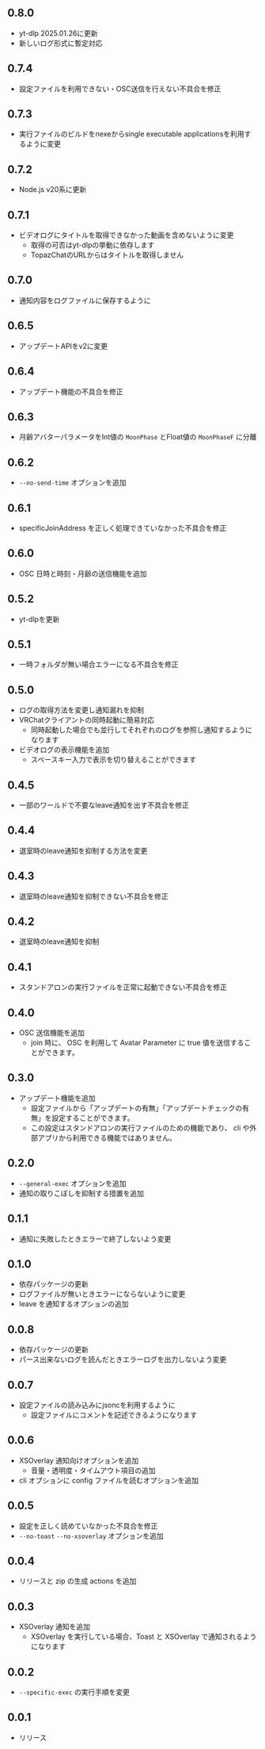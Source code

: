 ## 0.8.0
- yt-dlp 2025.01.26に更新
- 新しいログ形式に暫定対応

## 0.7.4
- 設定ファイルを利用できない・OSC送信を行えない不具合を修正

## 0.7.3
- 実行ファイルのビルドをnexeからsingle executable applicationsを利用するように変更

## 0.7.2
- Node.js v20系に更新

## 0.7.1
- ビデオログにタイトルを取得できなかった動画を含めないように変更
  - 取得の可否はyt-dlpの挙動に依存します
  - TopazChatのURLからはタイトルを取得しません

## 0.7.0
- 通知内容をログファイルに保存するように

## 0.6.5
- アップデートAPIをv2に変更

## 0.6.4
- アップデート機能の不具合を修正

## 0.6.3
- 月齢アバターパラメータをInt値の `MoonPhase` とFloat値の `MoonPhaseF` に分離

## 0.6.2
- `--no-send-time` オプションを追加

## 0.6.1
- specificJoinAddress を正しく処理できていなかった不具合を修正

## 0.6.0
- OSC 日時と時刻・月齢の送信機能を追加

## 0.5.2
- yt-dlpを更新

## 0.5.1
- 一時フォルダが無い場合エラーになる不具合を修正

## 0.5.0
- ログの取得方法を変更し通知漏れを抑制
- VRChatクライアントの同時起動に簡易対応
  - 同時起動した場合でも並行してそれぞれのログを参照し通知するようになります
- ビデオログの表示機能を追加
  - スペースキー入力で表示を切り替えることができます

## 0.4.5
- 一部のワールドで不要なleave通知を出す不具合を修正

## 0.4.4
- 退室時のleave通知を抑制する方法を変更

## 0.4.3
- 退室時のleave通知を抑制できない不具合を修正

## 0.4.2
- 退室時のleave通知を抑制

## 0.4.1
- スタンドアロンの実行ファイルを正常に起動できない不具合を修正

## 0.4.0
- OSC 送信機能を追加
  - join 時に、 OSC を利用して Avatar Parameter に true 値を送信することができます。

## 0.3.0
- アップデート機能を追加
  - 設定ファイルから「アップデートの有無」「アップデートチェックの有無」を設定することができます。
  - この設定はスタンドアロンの実行ファイルのための機能であり、 cli や外部アプリから利用できる機能ではありません。

## 0.2.0
- `--general-exec` オプションを追加
- 通知の取りこぼしを抑制する措置を追加

## 0.1.1
- 通知に失敗したときエラーで終了しないよう変更

## 0.1.0
- 依存パッケージの更新
- ログファイルが無いときエラーにならないように変更
- leave を通知するオプションの追加

## 0.0.8
- 依存パッケージの更新
- パース出来ないログを読んだときエラーログを出力しないよう変更

## 0.0.7
- 設定ファイルの読み込みにjsoncを利用するように
  - 設定ファイルにコメントを記述できるようになります

## 0.0.6
- XSOverlay 通知向けオプションを追加
  - 音量・透明度・タイムアウト項目の追加
- cli オプションに config ファイルを読むオプションを追加

## 0.0.5
- 設定を正しく読めていなかった不具合を修正
- `--no-toast` `--no-xsoverlay` オプションを追加

## 0.0.4
- リリースと zip の生成 actions を追加

## 0.0.3
- XSOverlay 通知を追加
  - XSOverlay を実行している場合、Toast と XSOverlay で通知されるようになります

## 0.0.2
- `--specific-exec` の実行手順を変更

## 0.0.1
- リリース
